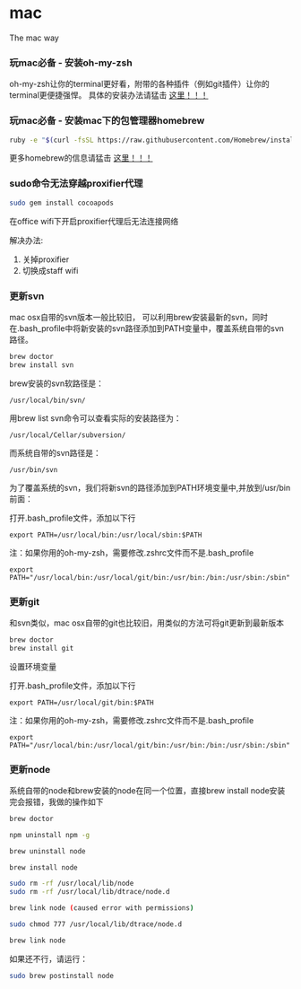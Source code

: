 mac
===

The mac way

### 玩mac必备 - 安装oh-my-zsh

oh-my-zsh让你的terminal更好看，附带的各种插件（例如git插件）让你的terminal更便捷强悍。
具体的安装办法请猛击 [这里！！！](https://github.com/robbyrussell/oh-my-zsh)

### 玩mac必备 - 安装mac下的包管理器homebrew

```bash
ruby -e "$(curl -fsSL https://raw.githubusercontent.com/Homebrew/install/master/install)"
```

更多homebrew的信息请猛击 [这里！！！](http://brew.sh/)

### sudo命令无法穿越proxifier代理

```bash
sudo gem install cocoapods
```

在office wifi下开启proxifier代理后无法连接网络

解决办法:

1. 关掉proxifier
2. 切换成staff wifi


### 更新svn

mac osx自带的svn版本一般比较旧，
可以利用brew安装最新的svn，同时在.bash_profile中将新安装的svn路径添加到PATH变量中，覆盖系统自带的svn路径。

```bash
brew doctor
brew install svn
```

brew安装的svn软路径是：

    /usr/local/bin/svn/

用brew list svn命令可以查看实际的安装路径为：

    /usr/local/Cellar/subversion/

而系统自带的svn路径是：

    /usr/bin/svn
  
为了覆盖系统的svn，我们将新svn的路径添加到PATH环境变量中,并放到/usr/bin前面：

打开.bash_profile文件，添加以下行

    export PATH=/usr/local/bin:/usr/local/sbin:$PATH

注：如果你用的oh-my-zsh，需要修改.zshrc文件而不是.bash_profile
    
    export PATH="/usr/local/bin:/usr/local/git/bin:/usr/bin:/bin:/usr/sbin:/sbin"
    
### 更新git

和svn类似，mac osx自带的git也比较旧，用类似的方法可将git更新到最新版本

```bash
brew doctor
brew install git
```

设置环境变量

打开.bash_profile文件，添加以下行

    export PATH=/usr/local/git/bin:$PATH

注：如果你用的oh-my-zsh，需要修改.zshrc文件而不是.bash_profile
    
    export PATH="/usr/local/bin:/usr/local/git/bin:/usr/bin:/bin:/usr/sbin:/sbin"
    
    
### 更新node

系统自带的node和brew安装的node在同一个位置，直接brew install node安装完会报错，我做的操作如下


```bash
brew doctor

npm uninstall npm -g

brew uninstall node

brew install node

sudo rm -rf /usr/local/lib/node
sudo rm -rf /usr/local/lib/dtrace/node.d

brew link node (caused error with permissions)

sudo chmod 777 /usr/local/lib/dtrace/node.d

brew link node
```

如果还不行，请运行：

```bash
sudo brew postinstall node
```
